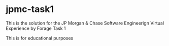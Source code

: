 # jpmc-task1

This is the solution for the JP Morgan & Chase Software Engineerign Virtual Experience by Forage
Task 1

This is for educational purposes
